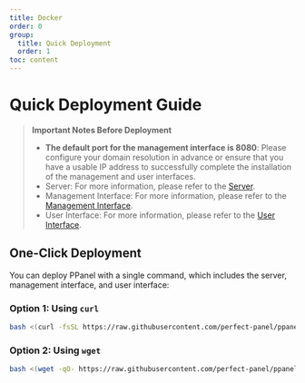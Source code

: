 ```yaml
---
title: Docker
order: 0
group:
  title: Quick Deployment
  order: 1
toc: content
---
```


# Quick Deployment Guide

> **Important Notes Before Deployment**
>
> - **The default port for the management interface is 8080**: Please configure your domain resolution in advance or ensure that you have a usable IP address to successfully complete the installation of the management and user interfaces.
> - Server: For more information, please refer to the [Server](/guide/server).
> - Management Interface: For more information, please refer to the [Management Interface](/guide/admin).
> - User Interface: For more information, please refer to the [User Interface](/guide/user).

## One-Click Deployment

You can deploy PPanel with a single command, which includes the server, management interface, and user interface:

### Option 1: Using `curl`

```bash
bash <(curl -fsSL https://raw.githubusercontent.com/perfect-panel/ppanel-script/refs/heads/main/install.sh)
```

### Option 2: Using `wget`

```bash
bash <(wget -qO- https://raw.githubusercontent.com/perfect-panel/ppanel-script/refs/heads/main/install.sh)
```

